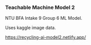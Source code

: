 ### Teachable Machine Model 2

NTU BFA Intake 9 Group 6 ML Model.

Uses kaggle image data.

https://recycling-ai-model2.netlify.app/
